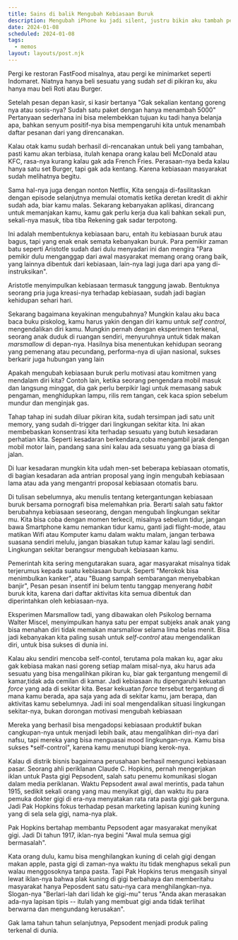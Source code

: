 ```yaml
---
title: Sains di balik Mengubah Kebiasaan Buruk
description: Mengubah iPhone ku jadi silent, justru bikin aku tambah penasaran
date: 2024-01-08
scheduled: 2024-01-08
tags:
  - memos
layout: layouts/post.njk
---
```


Pergi ke restoran FastFood misalnya, atau pergi ke minimarket seperti Indomaret. Niatnya hanya beli sesuatu yang sudah *set* di pikiran ku, aku hanya mau beli Roti atau Burger.

Setelah pesan depan kasir, si kasir bertanya "Gak sekalian kentang goreng nya atau sosis-nya? Sudah satu paket dengan hanya menambah 5000" Pertanyaan sederhana ini bisa melembekkan tujuan ku tadi hanya belanja apa, bahkan senyum positif-nya bisa mempengaruhi kita untuk menambah daftar pesanan dari yang direncanakan.

Kalau otak kamu sudah berhasil di-rencanakan untuk beli yang tambahan, pasti kamu akan terbiasa, itulah kenapa orang kalau beli McDonald atau KFC, rasa-nya kurang kalau gak ada French Fries. Perasaan-nya beda kalau hanya satu set Burger, tapi gak ada kentang. Karena kebiasaan masyarakat sudah melihatnya begitu.

Sama hal-nya juga dengan nonton Netflix, Kita sengaja di-fasilitaskan dengan episode selanjutnya memulai otomatis ketika deretan kredit di akhir sudah ada, biar kamu malas. Sekarang kebanyakan aplikasi, dirancang untuk memanjakan kamu, kamu gak perlu kerja dua kali bahkan sekali pun, sekali-nya masuk, tiba tiba Rekening gak sadar terpotong.

Ini adalah membentuknya kebiasaan baru, entah itu kebiasaan buruk atau bagus, tapi yang enak enak semata kebanyakan buruk. Para pemikir zaman batu seperti Aristotle sudah dari dulu menyadari ini dan mengira "Para pemikir dulu menganggap dari awal masyarakat memang orang orang baik, yang lainnya dibentuk dari kebiasaan, lain-nya lagi juga dari apa yang di-instruksikan".

Aristotle menyimpulkan kebiasaan termasuk tanggung jawab. Bentuknya seorang pria juga kreasi-nya terhadap kebiasaan, sudah jadi bagian kehidupan sehari hari.

Sekarang bagaimana keyakinan mengubahnya? Mungkin kalau aku baca baca buku piskolog, kamu harus yakin dengan diri kamu untuk *self control*, mengendalikan diri kamu. Mungkin pernah dengan eksperimen terkenal, seorang anak duduk di ruangan sendiri, menyuruhnya untuk tidak makan *marsmallow* di depan-nya. Hasilnya bisa menentukan kehidupan seorang yang pemenang atau pecundang, performa-nya di ujian nasional, sukses berkarir juga hubungan yang lain

Apakah mengubah kebiasaan buruk perlu motivasi atau komitmen yang mendalam diri kita? Contoh lain, ketika seorang pengendara mobil masuk dan langsung minggat, dia gak perlu berpikir lagi untuk memasang sabuk pengaman, menghidupkan lampu, rilis rem tangan, cek kaca spion sebelum mundur dan menginjak gas.

Tahap tahap ini sudah diluar pikiran kita, sudah tersimpan jadi satu unit memory, yang sudah di-trigger dari lingkungan sekitar kita. Ini akan membebaskan konsentrasi kita terhadap sesuatu yang butuh kesadaran perhatian kita. Seperti kesadaran berkendara,coba mengambil jarak dengan mobil motor lain, pandang sana sini kalau ada sesuatu yang ga biasa di jalan.

Di luar kesadaran mungkin kita udah men-set beberapa kebiasaan otomatis, di bagian kesadaran ada antrian proposal yang ingin mengubah kebiasaan lama atau ada yang mengantri proposal kebiasaan otomatis baru.

Di tulisan sebelumnya, aku menulis tentang ketergantungan kebiasaan buruk bersama pornografi bisa melemahkan pria. Berarti salah satu faktor berubahnya kebiasaan seseorang, dengan mengubah lingkungan sekitar mu. Kita bisa coba dengan momen terkecil, misalnya sebelum tidur, jangan bawa Smartphone kamu nemankan tidur kamu, ganti jadi flight-mode, atau matikan Wifi atau Komputer kamu dalam waktu malam, jangan terbawa suasana sendiri melulu, jangan biasakan tutup kamar kalau lagi sendiri. Lingkungan sekitar berangsur mengubah kebiasaan kamu.

Pemerintah kita sering mengutarakan suara, agar masyarakat misalnya tidak terjerumus kepada suatu kebiasaan buruk. Seperti "Merokok bisa menimbulkan kanker", atau "Buang sampah sembarangan menyebabkan banjir", Pesan pesan insentif ini belum tentu tanggap menyerang *habit* buruk kita, karena dari daftar aktivitas kita semua dibentuk dan diperintahkan oleh kebiasaan-nya.

Eksperimen Marsmallow tadi, yang dibawakan oleh Psikolog bernama Walter Miscel, menyimpulkan hanya satu per empat subjeks anak anak yang bisa menahan diri tidak memakan marsmallow selama lima belas menit. Bisa jadi kebanyakan kita paling susah untuk *self-control* atau mengendalikan diri, untuk bisa sukses di dunia ini.

Kalau aku sendiri mencoba self-contol, terutama pola makan ku, agar aku gak kebiasa makan nasi goreng setiap malam misal-nya, aku harus ada sesuatu yang bisa mengalihkan pikiran ku, biar gak tergantung mengemil di kamar,tidak ada cemilan di kamar. Jadi kebiasaan itu dipengaruhi kekuatan *force* yang ada di sekitar kita. Besar kekuatan *force* tersebut tergantung di mana kamu berada, apa saja yang ada di sekitar kamu, jam berapa, dan aktivitas kamu sebelumnya. Jadi ini soal mengendalikan situasi lingkungan sekitar-nya, bukan dorongan motivasi mengubah kebiasaan

Mereka yang berhasil bisa mengadopsi kebiasaan produktif bukan cangkupan-nya untuk menjadi lebih baik, atau mengalihkan diri-nya dari nafsu, tapi mereka yang bisa menguasai mood lingkungan-nya. Kamu bisa sukses *self-control", karena kamu menutupi biang kerok-nya.

Kalau di distrik bisnis bagaimana perusahaan berhasil mengunci kebiasaan pasar. Seorang ahli periklanan Claude C. Hopkins, pernah mengerjakan iklan untuk Pasta gigi Pepsodent, salah satu penemu komunikasi slogan dalam media periklanan. Waktu Pepsodent awal awal merintis, pada tahun 1915, sedikit sekali orang yang mau menyikat gigi, dan waktu itu para pemuka dokter gigi di era-nya menyatakan rata rata pasta gigi gak berguna. Jadi Pak Hopkins fokus terhadap pesan marketing lapisan kuning kuning yang di sela sela gigi, nama-nya plak.

Pak Hopkins bertahap membantu Pepsodent agar masyarakat menyikat gigi. Jadi Di tahun 1917, iklan-nya begini "Awal mula semua gigi bermasalah".

Kata orang dulu, kamu bisa menghilangkan kuning di celah gigi dengan makan apple, pasta gigi di zaman-nya waktu itu tidak menghapus sekali pun walau menggosoknya tanpa pasta. Tapi Pak Hopkins terus mengasih sinyal lewat iklan-nya bahwa plak kuning di gigi berbahaya dan memberitahu masyarakat hanya Peposdent satu satu-nya cara menghilangkan-nya. Slogan-nya "Berlari-lah dari lidah ke gigi-mu" terus "Anda akan merasakan ada-nya lapisan tipis -- itulah yang membuat gigi anda tidak terlihat berwarna dan mengundang kerusakan".

Gak lama tahun tahun selanjutnya, Pepsodent menjadi produk paling terkenal di dunia.

